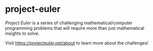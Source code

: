 # project-euler

*Project Euler* is a series of challenging mathematical/computer programming problems that will require more than just mathematical insights to solve. 

Visit https://projecteuler.net/about to learn more about the challenges!
